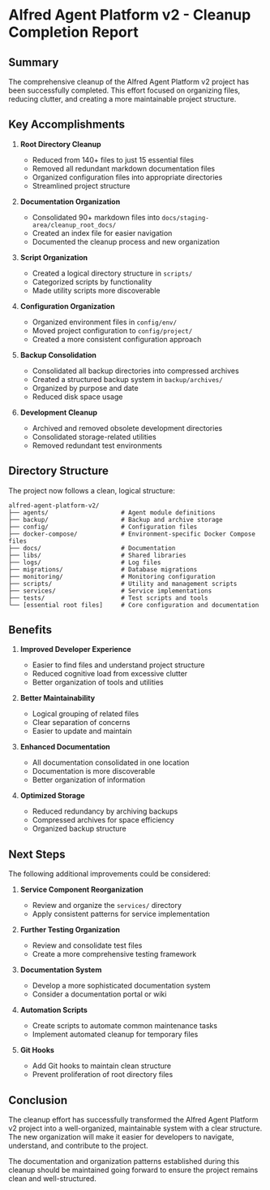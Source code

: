 # Alfred Agent Platform v2 - Cleanup Completion Report

## Summary

The comprehensive cleanup of the Alfred Agent Platform v2 project has been successfully completed. This effort focused on organizing files, reducing clutter, and creating a more maintainable project structure.

## Key Accomplishments

1. **Root Directory Cleanup**
   - Reduced from 140+ files to just 15 essential files
   - Removed all redundant markdown documentation files
   - Organized configuration files into appropriate directories
   - Streamlined project structure

2. **Documentation Organization**
   - Consolidated 90+ markdown files into `docs/staging-area/cleanup_root_docs/`
   - Created an index file for easier navigation
   - Documented the cleanup process and new organization

3. **Script Organization**
   - Created a logical directory structure in `scripts/`
   - Categorized scripts by functionality
   - Made utility scripts more discoverable

4. **Configuration Organization**
   - Organized environment files in `config/env/`
   - Moved project configuration to `config/project/`
   - Created a more consistent configuration approach

5. **Backup Consolidation**
   - Consolidated all backup directories into compressed archives
   - Created a structured backup system in `backup/archives/`
   - Organized by purpose and date
   - Reduced disk space usage

6. **Development Cleanup**
   - Archived and removed obsolete development directories
   - Consolidated storage-related utilities
   - Removed redundant test environments

## Directory Structure

The project now follows a clean, logical structure:

```
alfred-agent-platform-v2/
├── agents/                    # Agent module definitions
├── backup/                    # Backup and archive storage
├── config/                    # Configuration files
├── docker-compose/            # Environment-specific Docker Compose files
├── docs/                      # Documentation
├── libs/                      # Shared libraries
├── logs/                      # Log files
├── migrations/                # Database migrations
├── monitoring/                # Monitoring configuration
├── scripts/                   # Utility and management scripts
├── services/                  # Service implementations
├── tests/                     # Test scripts and tools
└── [essential root files]     # Core configuration and documentation
```

## Benefits

1. **Improved Developer Experience**
   - Easier to find files and understand project structure
   - Reduced cognitive load from excessive clutter
   - Better organization of tools and utilities

2. **Better Maintainability**
   - Logical grouping of related files
   - Clear separation of concerns
   - Easier to update and maintain

3. **Enhanced Documentation**
   - All documentation consolidated in one location
   - Documentation is more discoverable
   - Better organization of information

4. **Optimized Storage**
   - Reduced redundancy by archiving backups
   - Compressed archives for space efficiency
   - Organized backup structure

## Next Steps

The following additional improvements could be considered:

1. **Service Component Reorganization**
   - Review and organize the `services/` directory
   - Apply consistent patterns for service implementation

2. **Further Testing Organization**
   - Review and consolidate test files
   - Create a more comprehensive testing framework

3. **Documentation System**
   - Develop a more sophisticated documentation system
   - Consider a documentation portal or wiki

4. **Automation Scripts**
   - Create scripts to automate common maintenance tasks
   - Implement automated cleanup for temporary files

5. **Git Hooks**
   - Add Git hooks to maintain clean structure
   - Prevent proliferation of root directory files

## Conclusion

The cleanup effort has successfully transformed the Alfred Agent Platform v2 project into a well-organized, maintainable system with a clear structure. The new organization will make it easier for developers to navigate, understand, and contribute to the project.

The documentation and organization patterns established during this cleanup should be maintained going forward to ensure the project remains clean and well-structured.